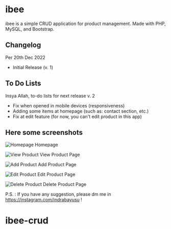 # ibee
ibee is a simple CRUD application for product management. Made with PHP, MySQL, and Bootstrap.

## Changelog 
Per 20th Dec 2022
- Initial Release (v. 1)

## To Do Lists
Insya Allah, to-do lists for next release
v. 2
- Fix when opened in mobile devices (responsiveness)
- Adding some items at homepage (such as: contact section, etc.)
- Fix at edit feature (for now, you can't edit product in this app)

## Here some screenshots
![Homepage](https://github.com/indrabayusu/ibee-crud/assets/ibee-home.jpg)
Homepage

![View Product](https://github.com/indrabayusu/ibee-crud/blob/main/assets/ibee-view.jpg)
View Product Page

![Add Product](https://github.com/indrabayusu/ibee-crud/blob/main/assets/ibee-add.jpg)
Add Product Page

![Edit Product](https://github.com/indrabayusu/ibee-crud/blob/main/assets/ibee-edit.jpg)
Edit Product Page

![Delete Product](https://github.com/indrabayusu/ibee-crud/blob/main/assets/ibee-delete.jpg)
Delete Product Page

P.S. : If you have any suggestion, please dm me in https://instagram.com/indrabayusu !

# ibee-crud
